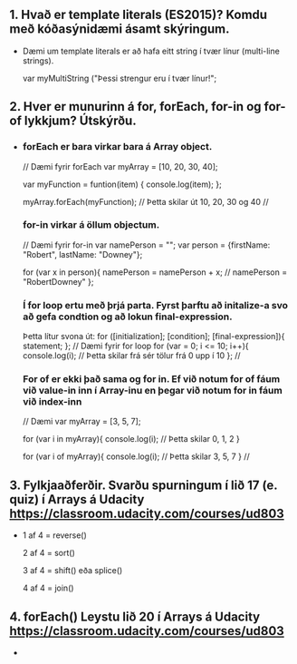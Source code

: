 ## 1. Hvað er template literals (ES2015)? Komdu með kóðasýnidæmi ásamt skýringum.
  - Dæmi um template literals er að hafa eitt string í tvær línur (multi-line strings).
    
    var myMultiString ("Þessi strengur eru 
      í tvær línur!";

## 2. Hver er munurinn á for, forEach, for-in og for-of lykkjum? Útskýrðu. 
  - ### forEach er bara virkar bara á Array object.
    // Dæmi fyrir forEach
    var myArray = [10, 20, 30, 40];
    
    var myFunction = funtion(item) {
      console.log(item);
    };
    
    myArray.forEach(myFunction); // Þetta skilar út 10, 20, 30 og 40
    //
    
    
    ### for-in virkar á öllum objectum.
    // Dæmi fyrir for-in
    var namePerson = "";
    var person = {firstName: "Robert", lastName: "Downey"};
    
    for (var x in person){
      namePerson = namePerson + x; // namePerson = "RobertDowney"
    };
    
    
    ### Í for loop ertu með þrjá parta. Fyrst þarftu að initalize-a svo að gefa condtion og að lokun final-expression.
    Þetta lítur svona út:
    for ([initialization]; [condition]; [final-expression]){
      statement;
    };
    // Dæmi fyrir for loop
    for (var = 0; i <= 10; i++){
      console.log(i); // Þetta skilar frá sér tölur frá 0 upp í 10
    };
    //
    
    
    ### For of er ekki það sama og for in. Ef við notum for of fáum við value-in inn í Array-inu en þegar við notum for in fáum við         index-inn
    // Dæmi
    var myArray = [3, 5, 7];
    
    for (var i in myArray){
      console.log(i); // Þetta skilar 0, 1, 2
    }
    
    for (var i of myArray){
      console.log(i); // Þetta skilar 3, 5, 7
    }
    //
    
## 3. Fylkjaaðferðir. Svarðu spurningum í lið 17 (e. quiz) í Arrays á Udacity https://classroom.udacity.com/courses/ud803 
  - 1 af 4 = reverse()
  
    2 af 4 = sort()
    
    3 af 4 = shift() eða splice()
    
    4 af 4 = join()

## 4. forEach() Leystu lið 20 í Arrays á Udacity https://classroom.udacity.com/courses/ud803
  - 
